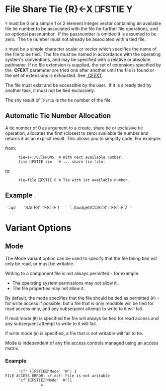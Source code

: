 <!-- Hidden search keywords -->
<div style="display: none;">
  ⎕FSTIE FSTIE
</div>






<h1 class="heading"><span class="name">File Share Tie</span> <span class="command">{R}←X ⎕FSTIE Y</span></h1>



`Y` must be 0 or a simple 1 or 2 element integer vector containing an available file tie number to be associated with the file for further file operations, and an optional passnumber.  If the passnumber is omitted it is assumed to be zero.  The tie number must not already be associated with a tied file.


`X` must be a simple character scalar or vector which specifies the name of the file to be tied.  The file must be named in accordance with the operating system's conventions, and may be specified with a relative or absolute pathname. If no file extension is supplied, the set of extensions specified by the  **CFEXT** parameter are tried one after another until the file is found or the set of extensions is exhausted. See [ CFEXT](../../../windows-installation-and-configuration-guide/configuration-parameters/configuration-parameters).


The file must exist and be accessible by the user.  If it is already tied by another task, it must not be tied exclusively.


The shy result of `⎕FSTIE` is the tie number of the file.



## Automatic Tie Number Allocation


A tie number of 0 as argument to a create, share tie or exclusive tie operation, allocates the first (closest to zero) available tie number and returns it as an explicit result. This allows you to simplify code. For example:


from:
```apl
      tie←1+⌈/0,⎕FNUMS  ⍝ With next available number,
      file ⎕FSTIE tie   ⍝ ... share tie file.
```


to:
```apl
      tie←file ⎕FSTIE 0 ⍝ Tie with 1st available number.
```


<h2 class="example">Example</h2>
```apl
      'SALES' ⎕FSTIE 1
 
      '../budget/COSTS' ⎕FSTIE 2
```


# Variant Options
## Mode

The Mode variant option can be used to specify that the file being tied will only be read, or must be writable.

Writing to a component file is not always permitted - for example:

* The operating system permissions may not allow it.
* The file properties may not allow it.

By default, the mode specifies that the file should be tied as permitted (`P`) - for write access if possible, but a file that is only readable will be tied for read access only, and any subsequent attempt to write to it will fail.

If read mode (`R`) is specified the file will always be tied for read access and any subsequent attempt to write to it will fail.

If write mode (`W`) is specified, a file that is not writable will fail to tie.

Mode is independent of any file access controls managed using an access matrix.

<h3 class="example">Example</h3>

```apl
      'cf' (⎕FSTIE⍠'Mode' 'W') 1
FILE ACCESS ERROR: cf.dcf: File is not writable
      'cf'(⎕FSTIE⍠'Mode' 'W')1
                ∧
```